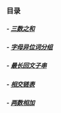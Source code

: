 ### 目录

##### -  [三数之和](https://github.com/baishi6582/wns/blob/master/java/src/com/woniu/leetcode/threeNumAdd.java "三数之和")
##### - [字母异位词分组](https://github.com/baishi6582/wns/blob/master/java/src/com/woniu/leetcode/GroupAnagrams.java "字母异位词分组")
##### - [最长回文子串](https://github.com/baishi6582/wns/blob/master/java/src/com/woniu/leetcode/LongestPalindromicSubstring%20.java "最长回文子串")
##### - [相交链表](https://github.com/baishi6582/wns/blob/master/java/src/com/woniu/leetcode/IntersectionOfTwoLinkedLists.java "相交链表")
##### - [两数相加](https://github.com/baishi6582/wns/blob/master/java/src/com/woniu/leetcode/AddTwoNumbers.java "两数相加")
